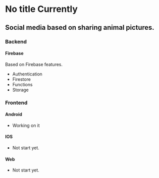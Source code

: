 # No title Currently

## Social media based on sharing animal pictures.

### Backend
#### Firebase
Based on Firebase features.
- Authentication
- Firestore
- Functions
- Storage

### Frontend

#### Android
- Working on it
#### IOS
- Not start yet.
#### Web
- Not start yet.